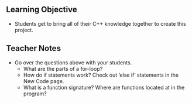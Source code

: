 ## Learning Objective
- Students get to bring all of their C++ knowledge together to create this project. 
## Teacher Notes
- Go over the questions above with your students.
  - What are the parts of a for-loop?
  - How do if statements work? Check out ‘else if’ statements in the New Code page. 
  - What is a function signature? Where are functions located at in the program? 
